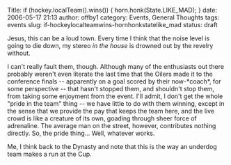 Title: if (hockey.localTeam().wins()) { horn.honk(State.LIKE_MAD); }
date: 2006-05-17 21:13
author: offby1
category: Events, General Thoughts
tags: events
slug: if-hockeylocalteamwins-hornhonkstatelike_mad
status: draft

Jesus, this can be a loud town. Every time I think that the noise level is going to die down, my stereo *in the house* is drowned out by the revelry without.

I can\'t really fault them, though. Although many of the enthusiasts out there probably weren\'t even literate the last time that the Oilers made it to the conference finals \-- apparently on a goal scored by their now-\*coach\*, for some perspective \-- that hasn\'t stopped them, and shouldn\'t stop them, from taking some enjoyment from the event. I\'ll admit, I don\'t get the whole \"pride in the team\" thing \-- we have little to do with them winning, except in the sense that we provide the pay that keeps the team here, and the live crowd is like a creature of its own, goading through sheer force of adrenaline. The average man on the street, however, contributes nothing directly. So, the pride thing\... Well, whatever works.

Me, I think back to the Dynasty and note that this is the way an underdog team makes a run at the Cup.
